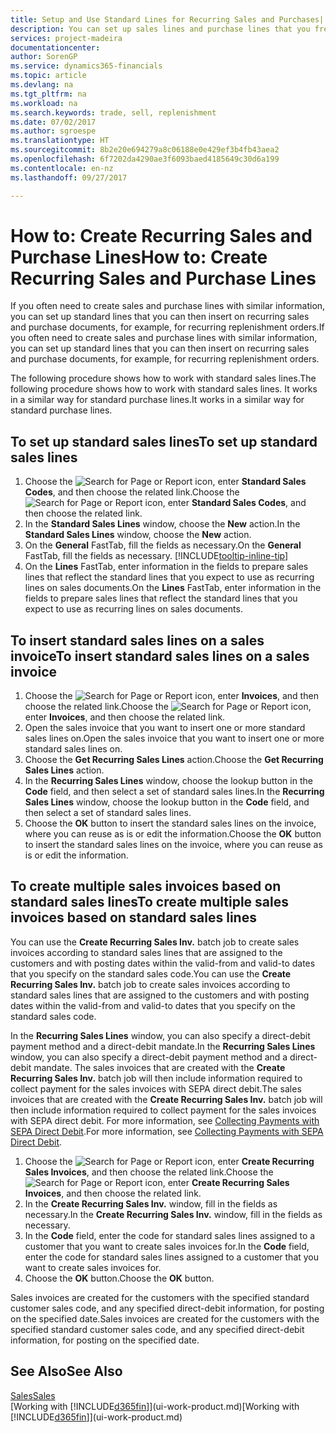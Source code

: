 ```yaml
---
title: Setup and Use Standard Lines for Recurring Sales and Purchases| Microsoft Docs
description: You can set up sales lines and purchase lines that you frequently make and then insert them on sales and purchase documents to quickly fill the lines with standard information.
services: project-madeira
documentationcenter: 
author: SorenGP
ms.service: dynamics365-financials
ms.topic: article
ms.devlang: na
ms.tgt_pltfrm: na
ms.workload: na
ms.search.keywords: trade, sell, replenishment
ms.date: 07/02/2017
ms.author: sgroespe
ms.translationtype: HT
ms.sourcegitcommit: 8b2e20e694279a8c06188e0e429ef3b4fb43aea2
ms.openlocfilehash: 6f7202da4290ae3f6093baed4185649c30d6a199
ms.contentlocale: en-nz
ms.lasthandoff: 09/27/2017

---
```

# <a name="how-to-create-recurring-sales-and-purchase-lines"></a><span data-ttu-id="a8bc4-103">How to: Create Recurring Sales and Purchase Lines</span><span class="sxs-lookup"><span data-stu-id="a8bc4-103">How to: Create Recurring Sales and Purchase Lines</span></span>
<span data-ttu-id="a8bc4-104">If you often need to create sales and purchase lines with similar information, you can set up standard lines that you can then insert on recurring sales and purchase documents, for example, for recurring replenishment orders.</span><span class="sxs-lookup"><span data-stu-id="a8bc4-104">If you often need to create sales and purchase lines with similar information, you can set up standard lines that you can then insert on recurring sales and purchase documents, for example, for recurring replenishment orders.</span></span>  

<span data-ttu-id="a8bc4-105">The following procedure shows how to work with standard sales lines.</span><span class="sxs-lookup"><span data-stu-id="a8bc4-105">The following procedure shows how to work with standard sales lines.</span></span> <span data-ttu-id="a8bc4-106">It works in a similar way for standard purchase lines.</span><span class="sxs-lookup"><span data-stu-id="a8bc4-106">It works in a similar way for standard purchase lines.</span></span>  

## <a name="to-set-up-standard-sales-lines"></a><span data-ttu-id="a8bc4-107">To set up standard sales lines</span><span class="sxs-lookup"><span data-stu-id="a8bc4-107">To set up standard sales lines</span></span>  
1. <span data-ttu-id="a8bc4-108">Choose the ![Search for Page or Report](media/ui-search/search_small.png "Search for Page or Report icon") icon, enter **Standard Sales Codes**, and then choose the related link.</span><span class="sxs-lookup"><span data-stu-id="a8bc4-108">Choose the ![Search for Page or Report](media/ui-search/search_small.png "Search for Page or Report icon") icon, enter **Standard Sales Codes**, and then choose the related link.</span></span>  
2. <span data-ttu-id="a8bc4-109">In the **Standard Sales Lines** window, choose the **New** action.</span><span class="sxs-lookup"><span data-stu-id="a8bc4-109">In the **Standard Sales Lines** window, choose the **New** action.</span></span>  
3. <span data-ttu-id="a8bc4-110">On the **General** FastTab, fill the fields as necessary.</span><span class="sxs-lookup"><span data-stu-id="a8bc4-110">On the **General** FastTab, fill the fields as necessary.</span></span> [!INCLUDE[tooltip-inline-tip](includes/tooltip-inline-tip_md.md)]  
4. <span data-ttu-id="a8bc4-111">On the **Lines** FastTab, enter information in the fields to prepare sales lines that reflect the standard lines that you expect to use as recurring lines on sales documents.</span><span class="sxs-lookup"><span data-stu-id="a8bc4-111">On the **Lines** FastTab, enter information in the fields to prepare sales lines that reflect the standard lines that you expect to use as recurring lines on sales documents.</span></span>  

## <a name="to-insert-standard-sales-lines-on-a-sales-invoice"></a><span data-ttu-id="a8bc4-112">To insert standard sales lines on a sales invoice</span><span class="sxs-lookup"><span data-stu-id="a8bc4-112">To insert standard sales lines on a sales invoice</span></span>
1. <span data-ttu-id="a8bc4-113">Choose the ![Search for Page or Report](media/ui-search/search_small.png "Search for Page or Report icon") icon, enter **Invoices**, and then choose the related link.</span><span class="sxs-lookup"><span data-stu-id="a8bc4-113">Choose the ![Search for Page or Report](media/ui-search/search_small.png "Search for Page or Report icon") icon, enter **Invoices**, and then choose the related link.</span></span>
2. <span data-ttu-id="a8bc4-114">Open the sales invoice that you want to insert one or more standard sales lines on.</span><span class="sxs-lookup"><span data-stu-id="a8bc4-114">Open the sales invoice that you want to insert one or more standard sales lines on.</span></span>
3. <span data-ttu-id="a8bc4-115">Choose the **Get Recurring Sales Lines** action.</span><span class="sxs-lookup"><span data-stu-id="a8bc4-115">Choose the **Get Recurring Sales Lines** action.</span></span>
4. <span data-ttu-id="a8bc4-116">In the **Recurring Sales Lines** window, choose the lookup button in the **Code** field, and then select a set of standard sales lines.</span><span class="sxs-lookup"><span data-stu-id="a8bc4-116">In the **Recurring Sales Lines** window, choose the lookup button in the **Code** field, and then select a set of standard sales lines.</span></span>
5. <span data-ttu-id="a8bc4-117">Choose the **OK** button to insert the standard sales lines on the invoice, where you can reuse as is or edit the information.</span><span class="sxs-lookup"><span data-stu-id="a8bc4-117">Choose the **OK** button to insert the standard sales lines on the invoice, where you can reuse as is or edit the information.</span></span>

## <a name="to-create-multiple-sales-invoices-based-on-standard-sales-lines"></a><span data-ttu-id="a8bc4-118">To create multiple sales invoices based on standard sales lines</span><span class="sxs-lookup"><span data-stu-id="a8bc4-118">To create multiple sales invoices based on standard sales lines</span></span>
<span data-ttu-id="a8bc4-119">You can use the **Create Recurring Sales Inv.** batch job to create sales invoices according to standard sales lines that are assigned to the customers and with posting dates within the valid-from and valid-to dates that you specify on the standard sales code.</span><span class="sxs-lookup"><span data-stu-id="a8bc4-119">You can use the **Create Recurring Sales Inv.** batch job to create sales invoices according to standard sales lines that are assigned to the customers and with posting dates within the valid-from and valid-to dates that you specify on the standard sales code.</span></span>

<span data-ttu-id="a8bc4-120">In the **Recurring Sales Lines** window, you can also specify a direct-debit payment method and a direct-debit mandate.</span><span class="sxs-lookup"><span data-stu-id="a8bc4-120">In the **Recurring Sales Lines** window, you can also specify a direct-debit payment method and a direct-debit mandate.</span></span> <span data-ttu-id="a8bc4-121">The sales invoices that are created with the **Create Recurring Sales Inv.** batch job will then include information required to collect payment for the sales invoices with SEPA direct debit.</span><span class="sxs-lookup"><span data-stu-id="a8bc4-121">The sales invoices that are created with the **Create Recurring Sales Inv.** batch job will then include information required to collect payment for the sales invoices with SEPA direct debit.</span></span> <span data-ttu-id="a8bc4-122">For more information, see [Collecting Payments with SEPA Direct Debit](finance-collect-payments-with-sepa-direct-debit.md).</span><span class="sxs-lookup"><span data-stu-id="a8bc4-122">For more information, see [Collecting Payments with SEPA Direct Debit](finance-collect-payments-with-sepa-direct-debit.md).</span></span>

1. <span data-ttu-id="a8bc4-123">Choose the ![Search for Page or Report](media/ui-search/search_small.png "Search for Page or Report icon") icon, enter **Create Recurring Sales Invoices**, and then choose the related link.</span><span class="sxs-lookup"><span data-stu-id="a8bc4-123">Choose the ![Search for Page or Report](media/ui-search/search_small.png "Search for Page or Report icon") icon, enter **Create Recurring Sales Invoices**, and then choose the related link.</span></span>
2. <span data-ttu-id="a8bc4-124">In the **Create Recurring Sales Inv.** window, fill in the fields as necessary.</span><span class="sxs-lookup"><span data-stu-id="a8bc4-124">In the **Create Recurring Sales Inv.** window, fill in the fields as necessary.</span></span>
3. <span data-ttu-id="a8bc4-125">In the **Code** field, enter the code for standard sales lines assigned to a customer that you want to create sales invoices for.</span><span class="sxs-lookup"><span data-stu-id="a8bc4-125">In the **Code** field, enter the code for standard sales lines assigned to a customer that you want to create sales invoices for.</span></span>
4. <span data-ttu-id="a8bc4-126">Choose the **OK** button.</span><span class="sxs-lookup"><span data-stu-id="a8bc4-126">Choose the **OK** button.</span></span>

<span data-ttu-id="a8bc4-127">Sales invoices are created for the customers with the specified standard customer sales code, and any specified direct-debit information, for posting on the specified date.</span><span class="sxs-lookup"><span data-stu-id="a8bc4-127">Sales invoices are created for the customers with the specified standard customer sales code, and any specified direct-debit information, for posting on the specified date.</span></span>

## <a name="see-also"></a><span data-ttu-id="a8bc4-128">See Also</span><span class="sxs-lookup"><span data-stu-id="a8bc4-128">See Also</span></span>  
[<span data-ttu-id="a8bc4-129">Sales</span><span class="sxs-lookup"><span data-stu-id="a8bc4-129">Sales</span></span>](sales-manage-sales.md)  
<span data-ttu-id="a8bc4-130">[Working with [!INCLUDE[d365fin](includes/d365fin_md.md)]](ui-work-product.md)</span><span class="sxs-lookup"><span data-stu-id="a8bc4-130">[Working with [!INCLUDE[d365fin](includes/d365fin_md.md)]](ui-work-product.md)</span></span>

